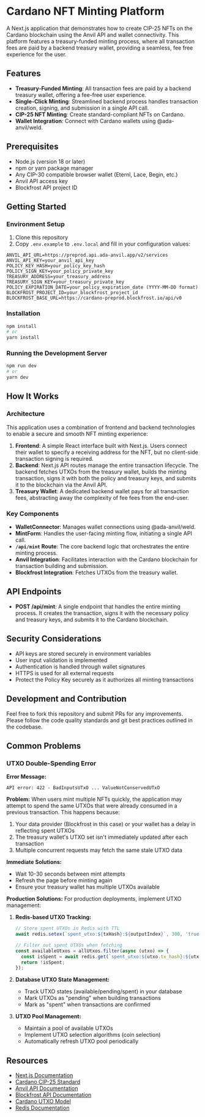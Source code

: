 # Cardano NFT Minting Platform

A Next.js application that demonstrates how to create CIP-25 NFTs on the Cardano blockchain using the Anvil API and wallet connectivity. This platform features a treasury-funded minting process, where all transaction fees are paid by a backend treasury wallet, providing a seamless, fee free experience for the user.

## Features

- **Treasury-Funded Minting**: All transaction fees are paid by a backend treasury wallet, offering a fee-free user experience.
- **Single-Click Minting**: Streamlined backend process handles transaction creation, signing, and submission in a single API call.
- **CIP-25 NFT Minting**: Create standard-compliant NFTs on Cardano.
- **Wallet Integration**: Connect with Cardano wallets using @ada-anvil/weld.

## Prerequisites

- Node.js (version 18 or later)
- npm or yarn package manager
- Any CIP-30 compatible browser wallet (Eternl, Lace, Begin, etc.)
- Anvil API access key
- Blockfrost API project ID

## Getting Started

### Environment Setup

1. Clone this repository
2. Copy `.env.example` to `.env.local` and fill in your configuration values:

```
ANVIL_API_URL=https://preprod.api.ada-anvil.app/v2/services
ANVIL_API_KEY=your_anvil_api_key
POLICY_KEY_HASH=your_policy_key_hash
POLICY_SIGN_KEY=your_policy_private_key
TREASURY_ADDRESS=your_treasury_address
TREASURY_SIGN_KEY=your_treasury_private_key
POLICY_EXPIRATION_DATE=your_policy_expiration_date (YYYY-MM-DD format)
BLOCKFROST_PROJECT_ID=your_blockfrost_project_id
BLOCKFROST_BASE_URL=https://cardano-preprod.blockfrost.io/api/v0
```

### Installation

```bash
npm install
# or
yarn install
```

### Running the Development Server

```bash
npm run dev
# or
yarn dev
```

## How It Works

### Architecture

This application uses a combination of frontend and backend technologies to enable a secure and smooth NFT minting experience:

1.  **Frontend**: A simple React interface built with Next.js. Users connect their wallet to specify a receiving address for the NFT, but no client-side transaction signing is required.
2.  **Backend**: Next.js API routes manage the entire transaction lifecycle. The backend fetches UTXOs from the treasury wallet, builds the minting transaction, signs it with both the policy and treasury keys, and submits it to the blockchain via the Anvil API.
3.  **Treasury Wallet**: A dedicated backend wallet pays for all transaction fees, abstracting away the complexity of fee fees from the end-user.

### Key Components

- **WalletConnector**: Manages wallet connections using @ada-anvil/weld.
- **MintForm**: Handles the user-facing minting flow, initiating a single API call.
- **`/api/mint` Route**: The core backend logic that orchestrates the entire minting process.
- **Anvil Integration**: Facilitates interaction with the Cardano blockchain for transaction building and submission.
- **Blockfrost Integration**: Fetches UTXOs from the treasury wallet.

## API Endpoints

- **POST /api/mint**: A single endpoint that handles the entire minting process. It creates the transaction, signs it with the necessary policy and treasury keys, and submits it to the Cardano blockchain.

## Security Considerations

- API keys are stored securely in environment variables
- User input validation is implemented
- Authentication is handled through wallet signatures
- HTTPS is used for all external requests
- Protect the Policy Key securely as it authorizes all minting transactions

## Development and Contribution

Feel free to fork this repository and submit PRs for any improvements. Please follow the code quality standards and git best practices outlined in the codebase.

## Common Problems

### UTXO Double-Spending Error

**Error Message:**
```
API error: 422 - BadInputsUTxO ... ValueNotConservedUTxO
```

**Problem:** When users mint multiple NFTs quickly, the application may attempt to spend the same UTXOs that were already consumed in a previous transaction. This happens because:

1. Your data provider (Blockfrost in this case) or your wallet has a delay in reflecting spent UTXOs
2. The treasury wallet's UTXO set isn't immediately updated after each transaction
3. Multiple concurrent requests may fetch the same stale UTXO data

**Immediate Solutions:**
- Wait 10-30 seconds between mint attempts
- Refresh the page before minting again
- Ensure your treasury wallet has multiple UTXOs available

**Production Solutions:**
For production deployments, implement UTXO management:

1. **Redis-based UTXO Tracking:**
   ```typescript
   // Store spent UTXOs in Redis with TTL
   await redis.setex(`spent_utxo:${txHash}:${outputIndex}`, 300, 'true');
   
   // Filter out spent UTXOs when fetching
   const availableUtxos = allUtxos.filter(async (utxo) => {
     const isSpent = await redis.get(`spent_utxo:${utxo.tx_hash}:${utxo.output_index}`);
     return !isSpent;
   });
   ```

2. **Database UTXO State Management:**
   - Track UTXO states (available/pending/spent) in your database
   - Mark UTXOs as "pending" when building transactions
   - Mark as "spent" when transactions are confirmed

3. **UTXO Pool Management:**
   - Maintain a pool of available UTXOs
   - Implement UTXO selection algorithms (coin selection)
   - Automatically refresh UTXO pool periodically

## Resources

- [Next.js Documentation](https://nextjs.org/docs)
- [Cardano CIP-25 Standard](https://cips.cardano.org/cips/cip25/)
- [Anvil API Documentation](https://docs.ada-anvil.app/)
- [Blockfrost API Documentation](https://docs.blockfrost.io/)
- [Cardano UTXO Model](https://docs.cardano.org/learn/eutxo-explainer)
- [Redis Documentation](https://redis.io/docs/)
